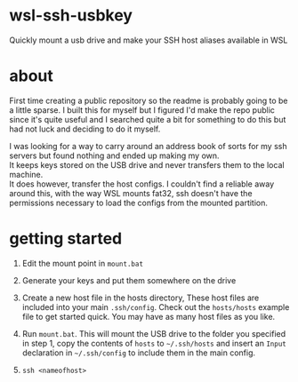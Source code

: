# wsl-ssh-usbkey
Quickly mount a usb drive and make your SSH host aliases available in WSL

# about
First time creating a public repository so the readme is probably going to be a little sparse. I built this for myself but I figured I'd make the repo public since it's quite useful and I searched quite a bit for something to do this but had not luck and deciding to do it myself.

I was looking for a way to carry around an address book of sorts for my ssh servers but found nothing and ended up making my own.
<br/>It keeps keys stored on the USB drive and never transfers them to the local machine.
<br/>It does however, transfer the host configs. I couldn't find a reliable away around this, with the way WSL mounts fat32, ssh doesn't have the permissions necessary to load the configs from the mounted partition.

# getting started
 1) Edit the mount point in ```mount.bat```
 
 2) Generate your keys and put them somewhere on the drive
 
 3) Create a new host file in the hosts directory, These host files are included into your main ```.ssh/config```. Check out the ```hosts/hosts``` example file to get started quick. You may have as many host files as you like.
 
 4) Run ```mount.bat```. This will mount the USB drive to the folder you specified in step 1, copy the contents of ```hosts``` to ```~/.ssh/hosts``` and insert an ```Input``` declaration in ```~/.ssh/config``` to include them in the main config.
 
 5) ```ssh <nameofhost>```
